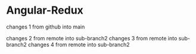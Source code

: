 # Angular-Redux

 changes 1 from github into main
 



changes 2 from remote into sub-branch2
changes 3 from remote into sub-branch2
changes 4 from remote into sub-branch2
